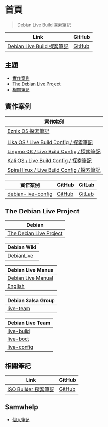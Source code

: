 

# 首頁

> Debian Live Build 探索筆記

| Link | GitHub |
| ---- | ------ |
| [Debian Live Build 探索筆記](https://samwhelp.github.io/note-about-debian-live-build/) | [GitHub](https://github.com/samwhelp/note-about-debian-live-build) |




## 主題

* [實作案例](#實作案例)
* [The Debian Live Project](#the-debian-live-project)
* [相關筆記](#相關筆記)




## 實作案例

| 實作案例 |
| ------- |
| [Eznix OS 探索筆記](https://samwhelp.github.io/note-about-lika-live-build-config/) |
| [](https://samwhelp.github.io/note-about-eznixos/) |
| [Lika OS / Live Build Config / 探索筆記](https://samwhelp.github.io/note-about-lika-live-build-config/) |
| [Lingmo OS / Live Build Config / 探索筆記](https://samwhelp.github.io/note-about-lingmo-live-build-config/) |
| [Kali OS / Live Build Config / 探索筆記](https://samwhelp.github.io/note-about-kali-live-build-config/) |
| [Spiral linux / Live Build Config / 探索筆記](https://samwhelp.github.io/note-about-spiral-live-build-config/) |


| 實作案例 | GitHub | GitLab |
| ------- | ------ | ------ |
| [debian-live-config](https://debian-live-config.readthedocs.io/en/latest/) | [GitHub](https://github.com/nodiscc/debian-live-config) | [GitLab](https://gitlab.com/nodiscc/debian-live-config) |




## The Debian Live Project

| Debian |
| ----------- |
| [The Debian Live Project](https://www.debian.org/devel/debian-live/) |


| Debian Wiki |
| ----------- |
| [DebianLive](https://wiki.debian.org/DebianLive) |


| Debian Live Manual |
| ------------------ |
| [Debian Live Manual](https://live-team.pages.debian.net/live-manual/) |
| [English](https://live-team.pages.debian.net/live-manual/html/live-manual/index.en.html) |


| Debian Salsa Group |
| ---- |
| [live-team](https://salsa.debian.org/live-team/)


| Debian Live Team |
| ---- |
| [live-build](https://salsa.debian.org/live-team/live-build) |
| [live-boot](https://salsa.debian.org/live-team/live-boot) |
| [live-config](https://salsa.debian.org/live-team/live-config) |




## 相關筆記

| Link | GitHub |
| ---- | ------ |
| [ISO Builder 探索筆記](https://samwhelp.github.io/note-about-iso-builder/) | [GitHub](https://github.com/samwhelp/note-about-iso-builder) |




## Samwhelp

* [個人筆記](https://samwhelp.github.io/book/)
